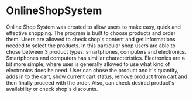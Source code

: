 ﻿# OnlineShopSystem
Online Shop System was created to allow users to make easy, quick and effective shopping. The program is built to choose products and order them. Users are allowed to check shop's content and get informations needed to select the products. In this particular shop users are able to chose between 3 product types: smartphones, computers and electronics. Smartphones and computers has similiar characteristics. Electronics are a bit more simple, where user is generally allowed to use what kind of electronics does he need. User can chose the product and it's quantity, adds in to the cart, show current cart status, remove product from cart and then finally proceed with the order. Also, can check desired product's availability or check shop's discounts.
